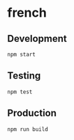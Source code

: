 # french

## Development

```
npm start
```

## Testing

```
npm test
```

## Production

```
npm run build
```
